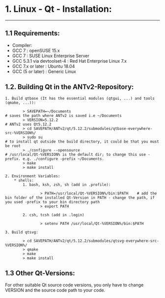 # 1. Linux - Qt - Installation:
***
## 1.1 Requirements:
* Compiler:
* GCC 7                    : openSUSE 15.x
* GCC 7                    : SUSE Linux Enterprise Server
* GCC 5.3.1 via devtoolset-4   : Red Hat Enterprise Linux 7.x
* GCC 7.x or later         : Ubuntu 18.04
* GCC (5 or later)         : Generic Linux

## 1.2. Building Qt in the ANTv2-Repository:
    1. Build qtbase (It has the essential modules (qtgui, ...) and tools (qmake, ...)):
```
        > SAVEPATH=~/Documents                                          # saves the path where ANTv2 is saved i.e ~/Documents
        > VERSION=5.12.2                                                # ANTv2 uses Qt5.12.2 
        > cd SAVEPATH/ANTv2/qt/5.12.2/submodules/qtbase-everywhere-src-%VERSION%/
        > sudo su                                                       # to install qt outside the build directory, it could be that you must be root
        > ./configure --opensource                                      # /usr/local/Qt-%VERSION% is the default dir; to change this use -prefix. e.g. ./configure -prefix ~/Documents.
        > make
        > make install
```
    2. Environment Variables:
        * shells:
            1. bash, ksh, zsh, sh (add in .profile):
```
                > PATH=/usr/local/Qt-%VERSION%/bin:$PATH    # add the bin folder of the installed Qt-Version in PATH - change the path, if you used -prefix to your bin directory path 
                > export PATH
```
            2. csh, tcsh (add in .login)
```
                > setenv PATH /usr/local/Qt-%VERSION%/bin:$PATH
```
    3. Build qtsvg:
```
        > cd SAVEPATH/ANTv2/qt/5.12.2/submodules/qtsvg-everywhere-src-%VERSION%/
        > qmake
        > make
        > make install
```
## 1.3 Other Qt-Versions:
For other suitable Qt source code versions, you only have to change VERSION and the source code path to your code.
